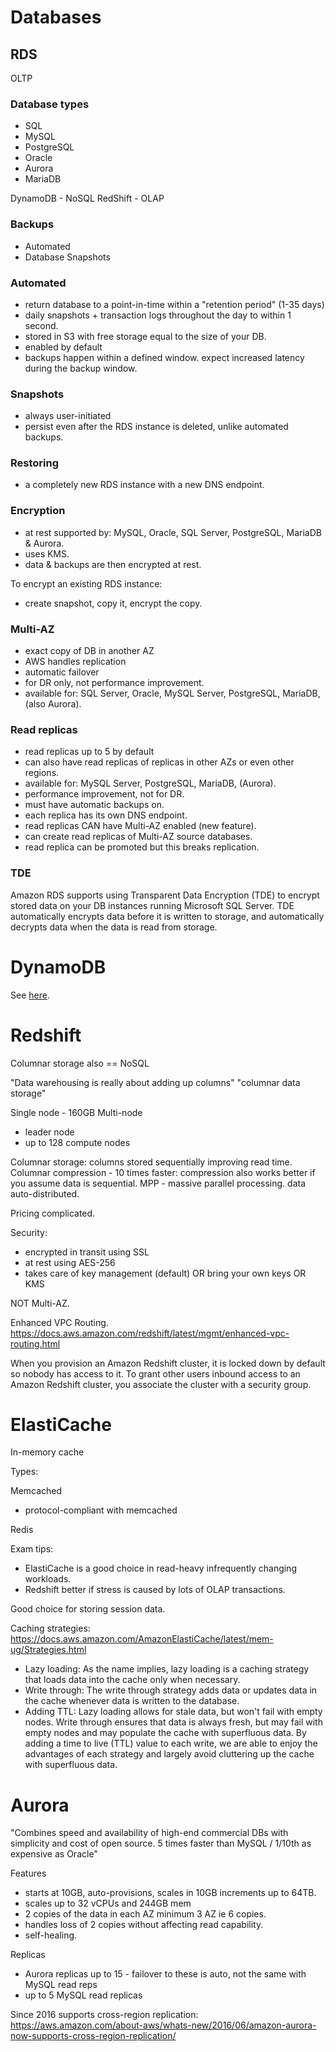 # Databases

## RDS

OLTP

### Database types

- SQL
- MySQL
- PostgreSQL
- Oracle
- Aurora
- MariaDB

DynamoDB - NoSQL
RedShift - OLAP

### Backups

- Automated
- Database Snapshots

### Automated

- return database to a point-in-time within a "retention period" (1-35 days)
- daily snapshots + transaction logs throughout the day to within 1 second.
- stored in S3 with free storage equal to the size of your DB.
- enabled by default
- backups happen within a defined window. expect increased latency during the backup window.

### Snapshots

- always user-initiated
- persist even after the RDS instance is deleted, unlike automated backups.

### Restoring

- a completely new RDS instance with a new DNS endpoint.

### Encryption

- at rest supported by: MySQL, Oracle, SQL Server, PostgreSQL, MariaDB & Aurora.
- uses KMS.
- data & backups are then encrypted at rest.

To encrypt an existing RDS instance:

- create snapshot, copy it, encrypt the copy.

### Multi-AZ

- exact copy of DB in another AZ
- AWS handles replication
- automatic failover
- for DR only, not performance improvement.
- available for: SQL Server, Oracle, MySQL Server, PostgreSQL, MariaDB, (also Aurora).

### Read replicas

- read replicas up to 5 by default
- can also have read replicas of replicas in other AZs or even other regions.
- available for: MySQL Server, PostgreSQL, MariaDB, (Aurora).
- performance improvement, not for DR.
- must have automatic backups on.
- each replica has its own DNS endpoint.
- read replicas CAN have Multi-AZ enabled (new feature).
- can create read replicas of Multi-AZ source databases.
- read replica can be promoted but this breaks replication.

### TDE

Amazon RDS supports using Transparent Data Encryption (TDE) to encrypt stored data on your DB instances running Microsoft SQL Server. TDE automatically encrypts data before it is written to storage, and automatically decrypts data when the data is read from storage.

# DynamoDB

See [here](./solution-architect-developer/dynamodb_notes.md).

# Redshift

Columnar storage also == NoSQL

"Data warehousing is really about adding up columns" "columnar data storage"

Single node - 160GB
Multi-node
- leader node
- up to 128 compute nodes

Columnar storage: columns stored sequentially improving read time.
Columnar compression - 10 times faster: compression also works better if you assume data is sequential.
MPP - massive parallel processing. data auto-distributed.

Pricing complicated.

Security:
- encrypted in transit using SSL
- at rest using AES-256
- takes care of key management (default) OR bring your own keys OR KMS

NOT Multi-AZ.

Enhanced VPC Routing.
https://docs.aws.amazon.com/redshift/latest/mgmt/enhanced-vpc-routing.html

When you provision an Amazon Redshift cluster, it is locked down by default so nobody has access to it. To grant other users inbound access to an Amazon Redshift cluster, you associate the cluster with a security group.

# ElastiCache

In-memory cache

Types:

Memcached
- protocol-compliant with memcached

Redis

Exam tips:
- ElastiCache is a good choice in read-heavy infrequently changing workloads.
- Redshift better if stress is caused by lots of OLAP transactions.

Good choice for storing session data.

Caching strategies:
https://docs.aws.amazon.com/AmazonElastiCache/latest/mem-ug/Strategies.html

- Lazy loading: As the name implies, lazy loading is a caching strategy that loads data into the cache only when necessary.
- Write through: The write through strategy adds data or updates data in the cache whenever data is written to the database.
- Adding TTL: Lazy loading allows for stale data, but won't fail with empty nodes. Write through ensures that data is always fresh, but may fail with empty nodes and may populate the cache with superfluous data. By adding a time to live (TTL) value to each write, we are able to enjoy the advantages of each strategy and largely avoid cluttering up the cache with superfluous data.

# Aurora

"Combines speed and availability of high-end commercial DBs with simplicity and cost of open source. 5 times faster than MySQL / 1/10th as expensive as Oracle"

Features
- starts at 10GB, auto-provisions, scales in 10GB increments up to 64TB.
- scales up to 32 vCPUs and 244GB mem
- 2 copies of the data in each AZ minimum 3 AZ ie 6 copies.
- handles loss of 2 copies without affecting read capability.
- self-healing.

Replicas
- Aurora replicas up to 15 - failover to these is auto, not the same with MySQL read reps
- up to 5 MySQL read replicas

Since 2016 supports cross-region replication:
https://aws.amazon.com/about-aws/whats-new/2016/06/amazon-aurora-now-supports-cross-region-replication/
